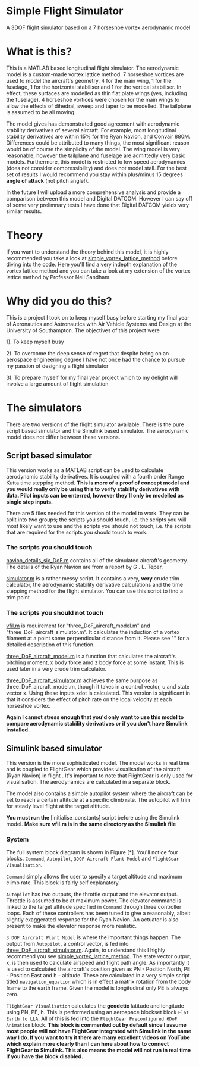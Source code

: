 # Simple Flight Simulator
A 3DOF flight simulator based on a 7 horseshoe vortex aerodynamic model

# What is this?
This is a MATLAB based longitudinal flight simulator. The aerodynamic model is a custom-made vortex lattice method. 7 horseshoe vortices are
used to model the aircraft's geometry. 4 for the main wing, 1 for the fuselage, 1 for the horizontal stabiliser and 1 for the vertical stabiliser. In effect,
these surfaces are modelled as thin flat plate wings (yes, including the fuselage). 4 horseshoe vortices were chosen for the main wings to allow the effects of 
dihedral, sweep and taper to be modelled. The tailplane is assumed to be all moving.

The model gives has demonstrated good agreement with aerodynamic stability derivatives of several aircraft. For example, most longitudinal stability derivatives are within 15% for the Ryan Navion, and Convair 880M. Differences could be attributed to many things, the most significant reason would be of course the simplicity of the model. The wing model is very reasonable, however the tailplane and fuselage are admittedly very basic models. Furthermore, this model is restricted to low speed aerodynamics (does not consider compressibility) and does not model stall. For the best set of results I would recommend you stay within plus/minus 15 degrees **angle of attack** (not pitch angle!).  

In the future I will upload a more comprehensive analysis and provide a comparison between this model and Digital DATCOM. However I can say off of some very prelimnary tests I have done that Digital DATCOM yields very similar results.

# Theory
If you want to understand the theory behind this model, it is highly recommended you take a look at [simple_vortex_lattice_method](https://github.com/DeclanClifford/simple_vortex_lattice_method) before diving into the code. Here you'll find a very
indepth explanation of the vortex lattice method and you can take a look at my extension of the vortex lattice method by Professor Neil Sandham.

# Why did you do this?
This is a project I took on to keep myself busy before starting my final year of Aeronautics and Astronautics with Air Vehicle Systems and Design at the University of Southampton. The objectives of this project were

1). To keep myself busy

2). To overcome the deep sense of regret that despite being on an aerospace engineering degree I have not once had the chance to pursue my passion of designing a flight simulator

3). To prepare myself for my final year project which to my delight will involve a large amount of flight simulation

# The simulators

There are two versions of the flight simulator available. There is the pure script based simulator and the Simulink based simulator. The aerodynamic model does not differ between these versions.

## Script based simulator
This version works as a MATLAB script can be used to calculate aerodynamic stability
derivatives. It is coupled with a fourth order Runge Kutta time stepping method. **This
is more of a proof of concept model and you would really only be using this to verify stability
derivatives with data. Pilot inputs can be enterred, however they'll only be modelled as single step inputs.**

There are 5 files needed for this version of the model to work. They can be split into two groups; the scripts you should touch, i.e. the scripts you will most likely want to use and the scripts you should not touch, i.e. the scripts that are required for the scripts you should touch to work.

### The scripts you should touch
[navion_details_six_DoF.m](https://github.com/DeclanClifford/simple_flight_simulator/blob/master/script%20version/navion_details_six_DoF.m) contains all of the simulated aircraft's geometry. The details of the Ryan Navion are from a report by G . L. Teper.

[simulator.m](https://github.com/DeclanClifford/simple_flight_simulator/blob/master/script%20version/simulator.m) is a rather messy script. It contains a very, **very** crude trim calculator, the aerodynamic stability derivative calculations and the time stepping method for the flight simulator. You can use this script to find a trim point 

### The scripts you should not touch
[vfil.m](https://github.com/DeclanClifford/simple_flight_simulator/blob/master/script%20version/vfil.m) is requirement for "three_DoF_aircraft_model.m" and "three_DoF_aircraft_simulator.m". It calculates the induction of a vortex filament at a point some perpendicular
distance from it. Please see "" for a detailed description of this function.

[three_DoF_aircraft_model.m](https://github.com/DeclanClifford/simple_flight_simulator/blob/master/script%20version/three_DoF_aircraft_model.m) is a function that calculates the aircraft's pitching moment, x body force amd z body force at some instant. This is used later
in a very crude trim calculator.

[three_DoF_aircraft_simulator.m](https://github.com/DeclanClifford/simple_flight_simulator/blob/master/script%20version/three_DoF_aircraft_simulator.m) achieves the same purpose as three_DoF_aircraft_model.m, though it takes in a control vector, u and state vector x. Using these inputs 
xdot is calculated. This version is significant in that it considers the effect of pitch rate on the local velocity at each horseshoe vortex.

**Again I cannot stress enough that you'd only want to use this model to compare aerodynamic stability derivatives or if you don't have Simulink installed.**

## Simulink based simulator
This version is the more sophisticated model. The model works in real time and is coupled 
to FlightGear which provides visualisation of the aircraft (Ryan Navion) in flight . It's important to note
that FlightGear is only used for visualisation. The aerodynamics are calculated in a separate block. 

The model also contains a simple autopilot system where the aircraft can be set to reach a certain altitude at a specific climb rate. The autopilot will trim for steady level flight at the target altitude.

**You must run the** [initialise_constants] script before using the Simulink model.
**Make sure vfil.m is in the same directory as the SImulink file**

### System
The full system block diagram is shown in Figure [*]. You'll notice four blocks. `Command`, `Autopilot`, `3DOF Aircraft Plant Model` and `FlightGear Visualisation`.

`Command` simply allows the user to specify a target altitude and maximum climb rate. This block is fairly self explanatory.

`Autopilot` has two outputs, the throttle output and the elevator output. Throttle is assumed to be at maximum power. The elevator command is linked to the target altitude specified in `Command` through three controller loops. Each of these controllers has been tuned to give a reasonably, albeit slightly exaggerated response for the Ryan Navion. An actuator is also present to make the elevator response more realistic.

`3 DOF Aircraft Plant Model` is where the important things happen. The output from `Autopilot`, a control vector, is fed into [three_DoF_aircraft_simulator.m](https://github.com/DeclanClifford/simple_flight_simulator/blob/master/script%20version/three_DoF_aircraft_simulator.m). Again, to understand this I highly recommend you see [simple_vortex_lattice_method](https://github.com/DeclanClifford/simple_vortex_lattice_method). The state vector output, x, is then used to calculate airspeed and flight path angle. As importantly it is used to calculated the aircraft's position given as PN - Position North, PE - Position East and h - altitude. These are calculated in a very simple script titled `navigation_equation` which is in effect a matrix rotation from the body frame to the earth frame. Given the model is longitudinal only PE is always zero.

`FlightGear Visualisation` calculates the **geodetic** latitude and longitude using PN, PE, h. This is performed using an aerospace blockset block `Flat Earth to LLA`. All of this is fed into the `FlightGear Preconfigured 6DoF Animation` block. **This block is commented out by default since I assume most people will not have FlightGear integrated with Simulink in the same way I do. If you want to try it there are many excellent videos on YouTube which explain more clearly than I can here about how to connect FlightGear to Simulink. This also means the model will not run in real time if you have the block disabled.**


